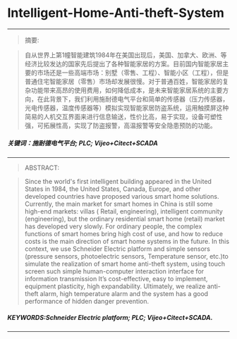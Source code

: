 # Intelligent-Home-Anti-theft-System
---
> 摘要:

> 自从世界上第1幢智能建筑1984年在美国出现后，美国、加拿大、欧洲、等经济比较发达的国家先后提出了各种智能家居的方案。目前国内智能家居主要的市场还是一些高端市场：别墅（零售、工程）、智能小区（工程），但是普通住宅智能家居（零售）市场却发展很慢。对于普通百姓，智能家居的复杂功能带来高昂的使用费用，如何降低成本，是未来智能家居系统的主要方向，在此背景下，我们利用施耐德电气平台和简单的传感器（压力传感器，光电传感器，温度传感器等）模拟实现智能家居防盗系统，运用触摸屏这种简易的人机交互界面来进行信息输送，性价比高，易于实现，设备可塑性强，可拓展性高，实现了防盗报警，高温报警等安全隐患预防的功能。
##### 关键词：施耐德电气平台;  PLC; Vijeo+Citect+SCADA
---
> ABSTRACT:

> Since the world's first intelligent building appeared in the United States in 1984, the United States, Canada, Europe, and other developed countries have proposed various smart home solutions. Currently, the main market for smart homes in China is still some high-end markets: villas ( Retail, engineering), intelligent community (engineering), but the ordinary residential smart home (retail) market has developed very slowly. For ordinary people, the complex functions of smart homes bring high cost of use, and how to reduce costs is the main direction of smart home systems in the future. In this context, we use Schneider Electric platform and simple sensors (pressure sensors, photoelectric sensors, Temperature sensor, etc.)to simulate the realization of smart home anti-theft system, using touch screen such simple human-computer interaction interface for information transmission It’s cost-effective, easy to implement, equipment plasticity, high expandability. Ultimately, we realize anti-theft alarm, high temperature alarm and the system has a good performance of hidden danger prevention.
##### KEYWORDS:Schneider Electric platform; PLC; Vijeo+Citect+SCADA.
---

